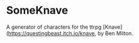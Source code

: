 # SomeKnave

A generator of characters for the ttrpg [Knave](https://questingbeast.itch.io/knave, by Ben Milton.